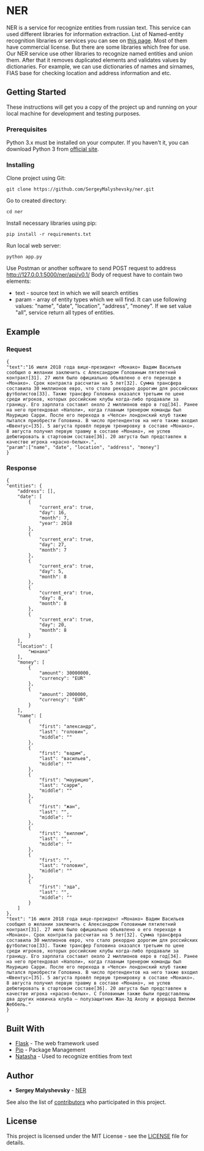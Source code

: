 # NER

NER is a service for recognize entities from russian text. This service can used different libraries for information extraction.
List of Named-entity recognition libraries or services you can see on [this page](https://nlpub.ru/%D0%98%D0%B7%D0%B2%D0%BB%D0%B5%D1%87%D0%B5%D0%BD%D0%B8%D0%B5_%D0%B8%D0%BC%D0%B5%D0%BD%D0%BE%D0%B2%D0%B0%D0%BD%D0%BD%D1%8B%D1%85_%D1%81%D1%83%D1%89%D0%BD%D0%BE%D1%81%D1%82%D0%B5%D0%B9).
Most of them have commercial license. But there are some libraries which free for use.
Our NER service use other libraries to recognize named entities and union them. After that it removes duplicated elements and validates values by dictionaries.
For example, we can use dictionaries of names and sirnames, FIAS base for checking location and address information and etc.

## Getting Started

These instructions will get you a copy of the project up and running on your local machine for development and testing purposes.

### Prerequisites

Python 3.x must be installed on your computer. If you haven't it, you can download Python 3 from [official site](https://www.python.org/downloads/).

### Installing

Clone project using Git:

```
git clone https://github.com/SergeyMalyshevsky/ner.git
```

Go to created directory:

```
cd ner
```

Install necessary libraries using pip:

```
pip install -r requirements.txt
```

Run local web server:

```
python app.py
```

Use Postman or another software to send POST request to address http://127.0.0.1:5000/ner/api/v0.1/
Body of request have to contain two elements: 
- text - source text in which we will search entities
- param - array of entity types which we will find. It can use following values: "name", "date", "location", "address", "money".
If we set value "all", service return all types of entities.

## Example

### Request

	{
	"text":"16 июля 2018 года вице-президент «Монако» Вадим Васильев сообщил о желании заключить с Александром Головиным пятилетний контракт[31]. 27 июля было официально объявлено о его переходе в «Монако». Срок контракта рассчитан на 5 лет[32]. Сумма трансфера составила 30 миллионов евро, что стало рекордно дорогим для российских футболистов[33]. Также трансфер Головина оказался третьим по цене среди игроков, которых российские клубы когда-либо продавали за границу. Его зарплата составит около 2 миллионов евро в год[34]. Ранее на него претендовал «Наполи», когда главным тренером команды был Маурицио Сарри. После его перехода в «Челси» лондонский клуб также пытался приобрести Головина. В число претендентов на него также входил «Ювентус»[35]. 5 августа провёл первую тренировку в составе «Монако». 8 августа получил первую травму в составе «Монако», не успев дебютировать в стартовом составе[36]. 20 августа был представлен в качестве игрока «красно-белых».",
	"param":["name", "date", "location", "address", "money"]
	}

### Response

	{
    "entities": {
        "address": [],
        "date": [
            {
                "current_era": true,
                "day": 16,
                "month": 7,
                "year": 2018
            },
            {
                "current_era": true,
                "day": 27,
                "month": 7
            },
            {
                "current_era": true,
                "day": 5,
                "month": 8
            },
            {
                "current_era": true,
                "day": 8,
                "month": 8
            },
            {
                "current_era": true,
                "day": 20,
                "month": 8
            }
        ],
        "location": [
            "монако"
        ],
        "money": [
            {
                "amount": 30000000,
                "currency": "EUR"
            },
            {
                "amount": 2000000,
                "currency": "EUR"
            }
        ],
        "name": [
            {
                "first": "александр",
                "last": "головин",
                "middle": ""
            },
            {
                "first": "вадим",
                "last": "васильев",
                "middle": ""
            },
            {
                "first": "маурицио",
                "last": "сарри",
                "middle": ""
            },
            {
                "first": "жан",
                "last": "",
                "middle": ""
            },
            {
                "first": "виллем",
                "last": "",
                "middle": ""
            },
            {
                "first": "",
                "last": "головин",
                "middle": ""
            },
            {
                "first": "эда",
                "last": "",
                "middle": ""
            }
        ]
    },
    "text": "16 июля 2018 года вице-президент «Монако» Вадим Васильев сообщил о желании заключить с Александром Головиным пятилетний контракт[31]. 27 июля было официально объявлено о его переходе в «Монако». Срок контракта рассчитан на 5 лет[32]. Сумма трансфера составила 30 миллионов евро, что стало рекордно дорогим для российских футболистов[33]. Также трансфер Головина оказался третьим по цене среди игроков, которых российские клубы когда-либо продавали за границу. Его зарплата составит около 2 миллионов евро в год[34]. Ранее на него претендовал «Наполи», когда главным тренером команды был Маурицио Сарри. После его перехода в «Челси» лондонский клуб также пытался приобрести Головина. В число претендентов на него также входил «Ювентус»[35]. 5 августа провёл первую тренировку в составе «Монако». 8 августа получил первую травму в составе «Монако», не успев дебютировать в стартовом составе[36]. 20 августа был представлен в качестве игрока «красно-белых». С Головиным также были представлены два других новичка клуба — полузащитник Жан-Эд Ахолу и форвард Виллем Жеббель."
	}


## Built With

* [Flask](http://flask.pocoo.org/) - The web framework used
* [Pip](https://pip.pypa.io/en/stable/user_guide/) - Package Management
* [Natasha](https://natasha.readthedocs.io/ru/latest/) - Used to recognize entities from text

## Author

* **Sergey Malyshevsky** - [NER](https://github.com/SergeyMalyshevsky)

See also the list of [contributors](https://github.com/ner/contributors) who participated in this project.

## License

This project is licensed under the MIT License - see the [LICENSE](LICENSE) file for details.